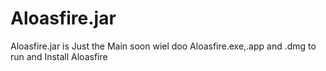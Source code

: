 # Aloasfire.jar
Aloasfire.jar is Just the Main soon wiel doo Aloasfire.exe,.app and .dmg to run and Install Aloasfire

